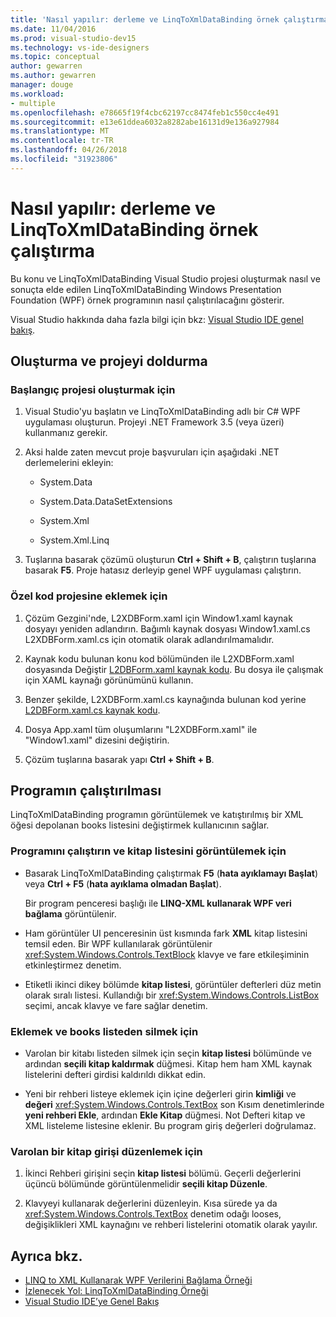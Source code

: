```yaml
---
title: 'Nasıl yapılır: derleme ve LinqToXmlDataBinding örnek çalıştırma'
ms.date: 11/04/2016
ms.prod: visual-studio-dev15
ms.technology: vs-ide-designers
ms.topic: conceptual
author: gewarren
ms.author: gewarren
manager: douge
ms.workload:
- multiple
ms.openlocfilehash: e78665f19f4cbc62197cc8474feb1c550cc4e491
ms.sourcegitcommit: e13e61ddea6032a8282abe16131d9e136a927984
ms.translationtype: MT
ms.contentlocale: tr-TR
ms.lasthandoff: 04/26/2018
ms.locfileid: "31923806"
---
```

# <a name="how-to-build-and-run-the-linqtoxmldatabinding-example"></a>Nasıl yapılır: derleme ve LinqToXmlDataBinding örnek çalıştırma

Bu konu ve LinqToXmlDataBinding Visual Studio projesi oluşturmak nasıl ve sonuçta elde edilen LinqToXmlDataBinding Windows Presentation Foundation (WPF) örnek programının nasıl çalıştırılacağını gösterir.

Visual Studio hakkında daha fazla bilgi için bkz: [Visual Studio IDE genel bakış](../ide/visual-studio-ide.md).

## <a name="creating-and-populating-the-project"></a>Oluşturma ve projeyi doldurma

### <a name="to-create-the-starting-project"></a>Başlangıç projesi oluşturmak için

1. Visual Studio'yu başlatın ve LinqToXmlDataBinding adlı bir C# WPF uygulaması oluşturun. Projeyi .NET Framework 3.5 (veya üzeri) kullanmanız gerekir.

1. Aksi halde zaten mevcut proje başvuruları için aşağıdaki .NET derlemelerini ekleyin:

    - System.Data

    - System.Data.DataSetExtensions

    - System.Xml

    - System.Xml.Linq

1. Tuşlarına basarak çözümü oluşturun **Ctrl + Shift + B**, çalıştırın tuşlarına basarak **F5**. Proje hatasız derleyip genel WPF uygulaması çalıştırın.

### <a name="to-add-custom-code-to-the-project"></a>Özel kod projesine eklemek için

1. Çözüm Gezgini'nde, L2XDBForm.xaml için Window1.xaml kaynak dosyayı yeniden adlandırın. Bağımlı kaynak dosyası Window1.xaml.cs L2XDBForm.xaml.cs için otomatik olarak adlandırılmamalıdır.

1. Kaynak kodu bulunan konu kod bölümünden ile L2XDBForm.xaml dosyasında Değiştir [L2DBForm.xaml kaynak kodu](../designers/l2dbform-xaml-source-code.md). Bu dosya ile çalışmak için XAML kaynağı görünümünü kullanın.

1. Benzer şekilde, L2XDBForm.xaml.cs kaynağında bulunan kod yerine [L2DBForm.xaml.cs kaynak kodu](../designers/l2dbform-xaml-cs-source-code.md).

1. Dosya App.xaml tüm oluşumlarını "L2XDBForm.xaml" ile "Window1.xaml" dizesini değiştirin.

1. Çözüm tuşlarına basarak yapı **Ctrl + Shift + B**.

## <a name="running-the-program"></a>Programın çalıştırılması

LinqToXmlDataBinding programın görüntülemek ve katıştırılmış bir XML öğesi depolanan books listesini değiştirmek kullanıcının sağlar.

### <a name="to-run-the-program-and-view-the-book-list"></a>Programını çalıştırın ve kitap listesini görüntülemek için

- Basarak LinqToXmlDataBinding çalıştırmak **F5** (**hata ayıklamayı Başlat**) veya **Ctrl + F5** (**hata ayıklama olmadan Başlat**).

   Bir program penceresi başlığı ile **LINQ-XML kullanarak WPF veri bağlama** görüntülenir.

- Ham görüntüler UI penceresinin üst kısmında fark **XML** kitap listesini temsil eden. Bir WPF kullanılarak görüntülenir <xref:System.Windows.Controls.TextBlock> klavye ve fare etkileşiminin etkinleştirmez denetim.

- Etiketli ikinci dikey bölümde **kitap listesi**, görüntüler defterleri düz metin olarak sıralı listesi. Kullandığı bir <xref:System.Windows.Controls.ListBox> seçimi, ancak klavye ve fare sağlar denetim.

### <a name="to-add-and-delete-books-from-the-list"></a>Eklemek ve books listeden silmek için

- Varolan bir kitabı listeden silmek için seçin **kitap listesi** bölümünde ve ardından **seçili kitap kaldırmak** düğmesi. Kitap hem ham XML kaynak listelerini defteri girdisi kaldırıldı dikkat edin.

- Yeni bir rehberi listeye eklemek için içine değerleri girin **kimliği** ve **değeri** <xref:System.Windows.Controls.TextBox> son Kısım denetimlerinde **yeni rehberi Ekle**, ardından **Ekle Kitap** düğmesi. Not Defteri kitap ve XML listeleme listesine eklenir. Bu program giriş değerleri doğrulamaz.

### <a name="to-edit-an-existing-book-entry"></a>Varolan bir kitap girişi düzenlemek için

1. İkinci Rehberi girişini seçin **kitap listesi** bölümü. Geçerli değerlerini üçüncü bölümünde görüntülenmelidir **seçili kitap Düzenle**.

1. Klavyeyi kullanarak değerlerini düzenleyin. Kısa sürede ya da <xref:System.Windows.Controls.TextBox> denetim odağı looses, değişiklikleri XML kaynağını ve rehberi listelerini otomatik olarak yayılır.

## <a name="see-also"></a>Ayrıca bkz.

- [LINQ to XML Kullanarak WPF Verilerini Bağlama Örneği](../designers/wpf-data-binding-using-linq-to-xml-example.md)
- [İzlenecek Yol: LinqToXmlDataBinding Örneği](../designers/walkthrough-linqtoxmldatabinding-example.md)
- [Visual Studio IDE’ye Genel Bakış](../ide/visual-studio-ide.md)
